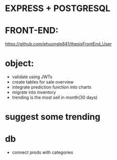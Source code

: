 # EXPRESS + POSTGRESQL

# FRONT-END:

https://github.com/phuongle841/thesisFrontEnd_User

# object:

- validate using JWTs
- create tables for sale overview
- integrate prediction function into charts
- migrate into inventory
- trending is the most sell in month(30 days)

# suggest some trending

# db

- connect prods with categories
